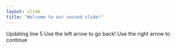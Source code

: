 ```yaml
---
layout: slide
title: "Welcome to our second slide!"
---
```

Updating line 5
Use the left arrow to go back!
Use the right arrow to continue
